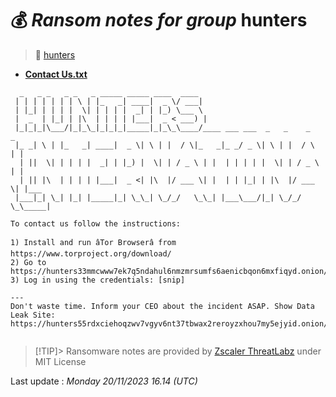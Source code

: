 # 💰 _Ransom notes for group_ hunters
> 🔗 [hunters](group/hunters)
* **[Contact Us.txt](https://ransomware.live/ransomware_notes/hunters/Contact%20Us.txt)**

```
  _   _ _   _ _   _ _____ _____ ____  ____                                   
 | | | | | | | \ | |_   _| ____|  _ \/ ___|                                  
 | |_| | | | |  \| | | | |  _| | |_) \___ \                                  
 |  _  | |_| | |\  | | | | |___|  _ < ___) |                                 
 |_|_|_|\___/|_|_\_|_|_|_|_____|_|_\_\____/____ ___ ___  _   _    _    _     
 |_ _| \ | |_   _| ____|  _ \| \ | |  / \|_   _|_ _/ _ \| \ | |  / \  | |    
  | ||  \| | | | |  _| | |_) |  \| | / _ \ | |  | | | | |  \| | / _ \ | |    
  | || |\  | | | | |___|  _ <| |\  |/ ___ \| |  | | |_| | |\  |/ ___ \| |___ 
 |___|_| \_| |_| |_____|_| \_\_| \_/_/   \_\_| |___\___/|_| \_/_/   \_\_____|
                                                                             
To contact us follow the instructions:

1) Install and run âTor Browserâ from https://www.torproject.org/download/
2) Go to https://hunters33mmcwww7ek7q5ndahul6nmzmrsumfs6aenicbqon6mxfiqyd.onion/
3) Log in using the credentials: [snip]

---
Don't waste time. Inform your CEO about the incident ASAP. Show Data Leak Site: 
https://hunters55rdxciehoqzwv7vgyv6nt37tbwax2reroyzxhou7my5ejyid.onion/


```


> [!TIP]> Ransomware notes are provided by [Zscaler ThreatLabz](https://github.com/threatlabz/ransomware_notes) under MIT License
> 




Last update : _Monday 20/11/2023 16.14 (UTC)_

